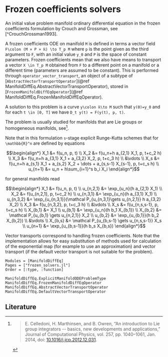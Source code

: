 # Frozen coefficients solvers

An initial value problem manifold ordinary differential equation in the frozen coefficients
formulation by Crouch and Grossman, see [^CrouchGrossman1993].

A frozen coefficients ODE on manifold ``M`` is defined in terms a vector field
``F\colon (M × P × ℝ) \to T_p M`` where ``p`` is the point given as the third argument to ``F``,
with an initial value ``y_0`` and ``P`` is the space of constant parameters.
Frozen coefficients mean that we also have means to transport a vector ``X \in T_p M`` obtained
from ``F`` to a different point on a manifold or a different time (parameters are assumed
to be constant). This is performed through `operator_vector_transport`, an object of
a subtype of [`AbstractVectorTransportOperator`](@ref ManifoldDiffEq.AbstractVectorTransportOperator), stored in [`FrozenManifoldDiffEqOperator`](@ref ManifoldDiffEq.FrozenManifoldDiffEqOperator).

A solution to this problem is a curve ``y\colon ℝ\to M`` such that ``y(0)=y_0`` and for each
``t \in [0, T]`` we have ``D_t y(t) = F(y(t), p, t)``.

The problem is usually studied for manifolds that are Lie groups or homogeneous manifolds, see[^CelledoniMarthinsenOwren2014].

Note that in this formulation ``s``-stage explicit Runge-Kutta schemes that for ``\mathbb{R}^n`` are defined by equations

````math
\begin{align*}
X_1 &= f(u_n, p, t) \\
X_2 &= f(u_n+h a_{2,1} X_1, p, t+c_2 h) \\
X_3 &= f(u_n+h a_{3,1} X_1 + a_{3,2} X_2, p, t+c_3 h) \\
&\vdots \\
X_s &= f(u_n+h a_{s,1} X_1 + a_{s,2} X_2 + \dots + a_{s,s-1} X_{s-1}, p, t+c_s h) \\
u_{n+1} &= u_n + h\sum_{i=1}^s b_i X_i
\end{align*}
````

for general manifolds read

````math
\begin{align*}
X_1 &= f(u_n, p, t) \\
u_{n,2,1} &= \exp_{u_n}(h a_{2,1} X_1) \\
X_2 &= f(u_{n,2,1}, p, t+c_2 h) \\
u_{n,3,1} &= \exp_{u_n}(h a_{3,1} X_1) \\
u_{n,3,2} &= \exp_{u_{n,3,1}}(\mathcal P_{u_{n,3,1}\gets u_{n,2,1}} h a_{3,2} X_2) \\
X_3 &= f(u_{n,3,2}, p, t+c_3 h) \\
&\vdots \\
X_s &= f(u_{n,s,s-1}, p, t+c_s h) \\
X_{b,1} &= X_1 \\
u_{b,1} &= \exp_{u_n}(h b_1 X_{b,1}) \\
X_{b,2} &= \mathcal P_{u_{b,1} \gets u_{n,2,1}} X_2 \\
u_{b,2} &= \exp_{u_{b,1}}(h b_2 X_{b,2}) \\
&\vdots \\
X_{b,s} &= \mathcal P_{u_{b,s-1} \gets u_{n,s,s-1}} X_s \\
u_{n+1} &= \exp_{u_{b,s-1}}(h b_s X_{b,s})
\end{align*}
````

Vector transports correspond to handling frozen coefficients. Note that the implementation allows for easy substitution of methods used for calculation of the exponential map (for example to use an approximation) and vector transport (if the default vector transport is not suitable for the problem).

[^CelledoniMarthinsenOwren2014]:
    > E. Celledoni, H. Marthinsen, and B. Owren,
    > “An introduction to Lie group integrators -- basics, new developments and applications,”
    > Journal of Computational Physics, vol. 257, pp. 1040–1061, Jan. 2014,
    > doi: [10.1016/j.jcp.2012.12.031](https://doi.org/10.1016/j.jcp.2012.12.031).

```@autodocs
Modules = [ManifoldDiffEq]
Pages = ["frozen_solvers.jl"]
Order = [:type, :function]
```

```@docs
ManifoldDiffEq.ExplicitManifoldODEProblemType
ManifoldDiffEq.FrozenManifoldDiffEqOperator
ManifoldDiffEq.AbstractVectorTransportOperator
ManifoldDiffEq.DefaultVectorTransportOperator
```

## Literature
